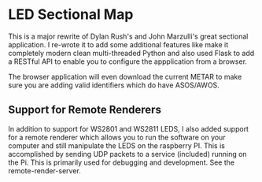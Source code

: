 # LED Sectional Map

This is a major rewrite of Dylan Rush's and John Marzulli's great sectional application. I re-wrote it to add some additional features like make it completely modern clean multi-threaded Python and also used Flask to add a RESTful API to enable you to configure the appplication from a browser.

The browser application will even download the current METAR to make sure you are adding valid identifiers which do have ASOS/AWOS.

## Support for Remote Renderers

In addition to support for WS2801 and WS2811 LEDS, I also added support for a remote renderer which allows you to run the software on your computer and still manipulate the LEDS on the raspberry PI. This is accomplished by sending UDP packets to a service (included) running on the Pi. This is primarily used for debugging and development. See the remote-render-server.


